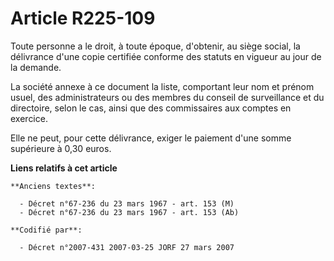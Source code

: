 # Article R225-109

Toute personne a le droit, à toute époque, d'obtenir, au siège social, la délivrance d'une copie certifiée conforme des
statuts en vigueur au jour de la demande.

La société annexe à ce document la liste, comportant leur nom et prénom usuel, des administrateurs ou des membres du conseil
de surveillance et du directoire, selon le cas, ainsi que des commissaires aux comptes en exercice.

Elle ne peut, pour cette délivrance, exiger le paiement d'une somme supérieure à 0,30 euros.

**Liens relatifs à cet article**

	**Anciens textes**:

	  - Décret n°67-236 du 23 mars 1967 - art. 153 (M)
	  - Décret n°67-236 du 23 mars 1967 - art. 153 (Ab)

	**Codifié par**:

	  - Décret n°2007-431 2007-03-25 JORF 27 mars 2007

